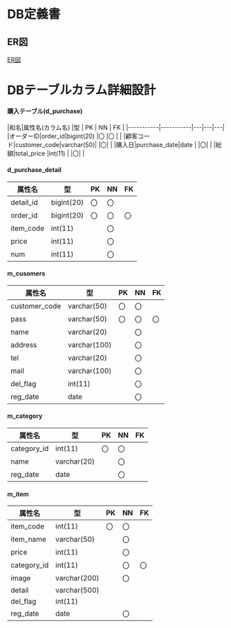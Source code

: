 # DB定義書
## ER図
[ER図](https://github.com/Aso2001363/2021sys-design/new/main/src/md/db"ER図はこちらから")

# DBテーブルカラム詳細設計

#### 購入テーブル(d_purchase)
|和名|属性名(カラム名)    |型     | PK | NN | FK |
|-----------|-----------|---|---|---|
|オーダーID|order_id|bigint(20)    |〇 |〇 |   |
|顧客コード|customer_code|varchar(50)|  |〇|   |
|購入日|purchase_date|date       |  |〇|   |
|総額|total_price  |int(11)    |  |〇|   |

#### d_purchase_detail
|属性名    |型     | PK | NN | FK |
|-----------|-----------|---|---|---|
|detail_id  |bigint(20) |〇 |〇  |  |
|order_id   |bigint(20) |〇 |〇  |〇|
|item_code  |int(11)    |   |〇  |  |
|price      |int(11)    |   |〇  |  |
|num        |int(11)    |   |〇  |  |

#### m_cusomers
|属性名    |型     | PK | NN | FK |
|-----------|-----------|---|---|---|
|customer_code|varchar(50)|〇|〇|   |
|pass       |varchar(50)|〇|〇 |〇  |
|name       |varchar(20)|   |〇 |   |
|address    |varchar(100)| |〇|     |
|tel        |varchar(20) | |〇|     |
|mail       |varchar(100)| |〇|     |
|del_flag   |int(11)     | |〇|     |
|reg_date   |date        | |〇|     |

#### m_category
|属性名    |型     | PK | NN | FK |
|-----------|-----------|---|---|---|
|category_id|int(11)|〇 |〇  |      |
|name       |varchar(20)|   |〇 |   |
|reg_date   |date       |   |〇 |   |

#### m_item
|属性名    |型     | PK | NN | FK |
|-----------|-----------|---|---|---|
|item_code  |int(11)    |〇 |〇 |   |
|item_name  |varchar(50)|   |〇 |   |
|price      |int(11)    |   |〇 |   |
|category_id|int(11)    |   |〇 |〇 |
|image      |varchar(200)|  |〇 |   |
|detail     |varchar(500)|  |   |   |
|del_flag   |int(11)    |  　|   |  |
|reg_date   |date       |  　|〇 |  | 
